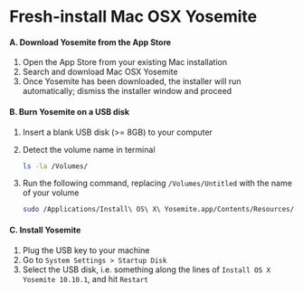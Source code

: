 # Fresh-install Mac OSX Yosemite

#### A. Download Yosemite from the App Store

1. Open the App Store from your existing Mac installation
2. Search and download Mac OSX Yosemite
3. Once Yosemite has been downloaded, the installer will run automatically; dismiss the installer window and proceed

#### B. Burn Yosemite on a USB disk

1. Insert a blank USB disk (>= 8GB) to your computer
2. Detect the volume name in terminal

    ```bash
    ls -la /Volumes/
    ```

3. Run the following command, replacing `/Volumes/Untitled` with the name of your volume
    ```bash
    sudo /Applications/Install\ OS\ X\ Yosemite.app/Contents/Resources/createinstallmedia --volume /Volumes/Untitled --applicationpath /Applications/Install\ OS\ X\ Yosemite.app --nointeraction
    ```

#### C. Install Yosemite
  
1. Plug the USB key to your machine
2. Go to `System Settings > Startup Disk`
3. Select the USB disk, i.e. something along the lines of `Install OS X Yosemite 10.10.1`, and hit `Restart`
